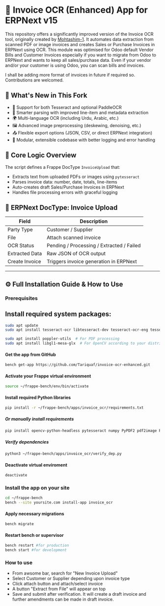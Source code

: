 # 📄 Invoice OCR (Enhanced) App for ERPNext v15 

This repository offers a significantly improved version of the Invoice OCR tool, originally created by [Mohtashim-1](https://github.com/Mohtashim-1/Invoice-OCR). It automates data extraction from scanned PDF or image invoices and creates Sales or Purchase Invoices in ERPNext using OCR. This module was optimised for Odoo default Vendor Bills and Customer Invoices especially if you want to migrate from Odoo to ERPNext and wants to keep all sales/purchase data. Even if your vendor and/or your customer is using Odoo, you can scan bills and invoices.

I shall be adding more format of invoices in future if required so. Contributions are welcomed. 

## 🚀 What's New in This Fork

- 🔁 Support for both Tesseract and optional PaddleOCR
- 🧾 Smarter parsing with improved line-item and metadata extraction
- 🌍 Multi-language OCR (including Urdu, Arabic, etc.)
- 🖼️ Advanced image preprocessing (deskewing, denoising, etc.)
- 📤 Flexible export options (JSON, CSV, or direct ERPNext integration)
- 🧱 Modular, extensible codebase with better logging and error handling

## 🧠 Core Logic Overview

The script defines a Frappe DocType `InvoiceUpload` that:

- Extracts text from uploaded PDFs or images using `pytesseract`
- Parses invoice data: number, date, totals, line-items
- Auto-creates draft Sales/Purchase Invoices in ERPNext
- Handles file processing errors with graceful logging

## 📂 ERPNext DocType: Invoice Upload

| Field            | Description                                |
|------------------|--------------------------------------------|
| Party Type       | Customer / Supplier                        |
| File             | Attach scanned invoice                     |
| OCR Status       | Pending / Processing / Extracted / Failed  |
| Extracted Data   | Raw JSON of OCR output                     |
| Create Invoice   | Triggers invoice generation in ERPNext     |

---

## ⚙️ Full Installation Guide & How to Use

### Prerequisites

## Install required system packages:

```bash
sudo apt update
sudo apt install tesseract-ocr libtesseract-dev tesseract-ocr-eng tesseract-ocr-urd
```
```bash
sudo apt install poppler-utils  # For PDF processing
sudo apt install libgl1-mesa-glx  # For OpenCV according to your distribution
```
#### Get the app from GitHub
```bash
bench get-app https://github.com/Tariquaf/invoice-ocr-enhanced.git
```

#### Activate your Frappe virtual environment
```bash
source ~/frappe-bench/env/bin/activate
```
#### Install required Python libraries
```bash
pip install -r ~/frappe-bench/apps/invoice_ocr/requirements.txt
```
##### Or manually install requirements
```bash
pip install opencv-python-headless pytesseract numpy PyPDF2 pdf2image Pillow requests rapidfuzz openpyxl
```
##### Verify dependencies
```bash
python3 ~/frappe-bench/apps/invoice_ocr/verify_dep.py
```
#### Deactivate virtual enviroment
```bash
deactivate
```
### Install the app on your site
```bash
cd ~/frappe-bench
bench --site yoursite.com install-app invoice_ocr
```
#### Apply necessary migrations
```bash
bench migrate
```
#### Restart bench or supervisor
```bash
bench restart #for production
bench start #for development
```
### How to use
- From awsome bar, search for "New Invoice Upload"
- Select Customer or Supplier depending upon invoice type
- Click attach button and attach/select invoice
- A button "Extract from File" will appear on top
- Save and submit after verification. It will create a draft invoice and further amendments can be made in draft invoice.
